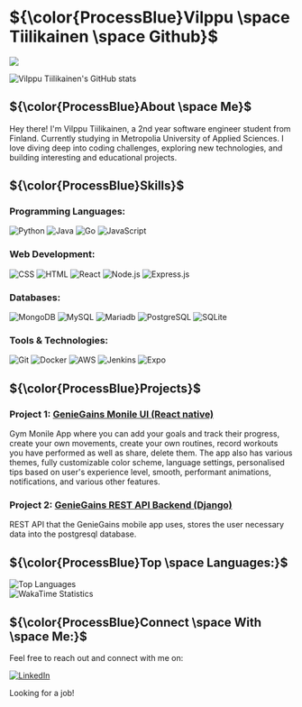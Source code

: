 # ${\color{ProcessBlue}Vilppu \space Tiilikainen \space Github}$
![](https://komarev.com/ghpvc/?username=OnlyGIGO&color=blue&style=for-the-badge)

![Vilppu Tiilikainen's GitHub stats](https://github-readme-stats.vercel.app/api?username=OnlyGIGO&show_icons=true&theme=github_dark)

## ${\color{ProcessBlue}About \space Me}$

Hey there! I'm Vilppu Tiilikainen, a 2nd year software engineer student from Finland. Currently studying in Metropolia University of Applied Sciences. I love diving deep into coding challenges, exploring new technologies, and building interesting and educational projects.
## ${\color{ProcessBlue}Skills}$

### Programming Languages:
![Python](https://img.shields.io/badge/Python-3766AB?style=for-the-badge&logo=python&logoColor=white)
![Java](https://img.shields.io/badge/Java-007396?style=for-the-badge&logo=java&logoColor=white)
![Go](https://img.shields.io/badge/Go-00ADD8?style=for-the-badge&logo=go&logoColor=white)
![JavaScript](https://img.shields.io/badge/JavaScript-F7DF1E?style=for-the-badge&logo=javascript&logoColor=black)

### Web Development:
![CSS](https://img.shields.io/badge/css-1572B6?style=for-the-badge&logo=css3&logoColor=white) 
![HTML](https://img.shields.io/badge/html-E34F26?style=for-the-badge&logo=html5&logoColor=white) 
![React](https://img.shields.io/badge/React-61DAFB?style=for-the-badge&logo=react&logoColor=white) 
![Node.js](https://img.shields.io/badge/Node.js-5FA04E?style=for-the-badge&logo=node.js&logoColor=white) 
![Express.js](https://img.shields.io/badge/Express.js-000000?style=for-the-badge&logo=express&logoColor=white) 

### Databases:

![MongoDB](https://img.shields.io/badge/MongoDB-47A248?style=for-the-badge&logo=mongodb&logoColor=white) 
![MySQL](https://img.shields.io/badge/MySQL-4479A1?style=for-the-badge&logo=mysql&logoColor=white)
![Mariadb](https://img.shields.io/badge/MariaDB-003545?style=for-the-badge&logo=mariadb&logoColor=white)
![PostgreSQL](https://img.shields.io/badge/PostgreSQL-4169E1?style=for-the-badge&logo=postgresql&logoColor=white)
![SQLite](https://img.shields.io/badge/SQLite-003B57?style=for-the-badge&logo=sqlite&logoColor=white)
### Tools & Technologies:
![Git](https://img.shields.io/badge/git-F05032?style=for-the-badge&logo=git&logoColor=white) 
![Docker](https://img.shields.io/badge/docker-2496ED?style=for-the-badge&logo=docker&logoColor=white) 
![AWS](https://img.shields.io/badge/AWS-232F3E?style=for-the-badge&logo=amazon+aws&logoColor=white) 
![Jenkins](https://img.shields.io/badge/Jenkins-D24939?style=for-the-badge&logo=jenkins&logoColor=white) 
![Expo](https://img.shields.io/badge/Expo-000020?style=for-the-badge&logo=expo&logoColor=white) 

## ${\color{ProcessBlue}Projects}$

### Project 1: [GenieGains Monile UI (React native)](https://github.com/eemelimu/geniegains-mobile-ui)

Gym Monile App where you can add your goals and track their progress, create your own movements, create your own routines, record workouts you have performed as well as share, delete them. The app also has various themes, fully customizable color scheme, language settings, personalised tips based on user's experience level, smooth, performant
animations, notifications, and various other features.

### Project 2: [GenieGains REST API Backend (Django)](https://github.com/salopietari/geniegains-rest-api)

REST API that the GenieGains mobile app uses, stores the user necessary data into the postgresql database.


## ${\color{ProcessBlue}Top \space Languages:}$

![Top Languages](https://github-readme-stats.vercel.app/api/top-langs/?username=OnlyGIGO&layout=compact&theme=dark)\
![WakaTime Statistics](https://github-readme-stats.vercel.app/api/wakatime?username=onlygigo&layout=compact)

## ${\color{ProcessBlue}Connect \space With \space Me:}$

Feel free to reach out and connect with me on:

[![LinkedIn](https://img.shields.io/badge/LinkedIn-Profile-blue?style=for-the-badge&logo=linkedin)](https://www.linkedin.com/in/vilppu-tiilikainen-86a3a8301)

Looking for a job!
